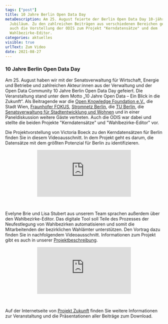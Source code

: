 ```yaml
---
tags: ["post"]
title: 10 Jahre Berlin Open Data Day
metaDescription: Am 25. August feierte der Berlin Open Data Day 10-jähriges
  Jubiläum. Zu den zahlreichen Beiträgen aus verschiedenen Bereichen gehörte
  auch die Vorstellung der ODIS zum Projekt "Kerndatensätze" und dem
  Wahlbezirke-Editor.
categories: aktuelles
visible: true
urlText: Zum Video
date: 2021-08-27
---
```


### 10 Jahre Berlin Open Data Day

Am 25. August haben wir mit der Senatsverwaltung für Wirtschaft, Energie und Betriebe und zahlreichen Akteur:innen aus der Verwaltung und der Open Data Community 10 Jahre Berlin Open Data Day gefeiert. Die Veranstaltung stand unter dem Motto „10 Jahre Open Data – Ein Blick in die Zukunft“. Als Beitragende war die [Open Knowledge Foundation e.V.](https://okfn.de/), die Stadt Wien, [Fraunhofer FOKUS](https://www.fokus.fraunhofer.de/), [Stromnetz Berlin](https://www.stromnetz.berlin/), die [TU Berlin](https://www.tu.berlin/), die [Senatsverwaltung für Stadtentwicklung und Wohnen](https://www.stadtentwicklung.berlin.de/) und in einer Paneldiskussion weitere Gäste vertreten. Auch die ODIS war dabei und stellte die beiden Projekte "Kerndatensätze" und "Wahlbezirke-Editor" vor.

Die Projektvorstellung von Victoria Boeck zu den Kerndatensätzen für Berlin finden Sie in diesem Videoausschnitt. In dem Projekt geht es darum, die Datensätze mit dem größten Potenzial für Berlin zu identifizieren.
<br>

<p style="text-align: center;">
<iframe class="video-big" src="https://www.youtube.com/embed/v4sS_yGK_6U?start=4227" title="YouTube video player" frameborder="0" allow="accelerometer; autoplay; clipboard-write; encrypted-media; gyroscope; picture-in-picture" allowfullscreen></iframe>
</p>
<br>

Evelyne Brie und Lisa Stubert aus unserem Team sprachen außerdem über den Wahlbezirke-Editor. Das digitale Tool soll Teile des Prozesses der Neufestlegung von Wahlbezirken automatisieren und somit die Mitarbeitenden der bezirklichen Wahlämter unterstützen. Den Vortrag dazu finden Sie in nachfolgendem Videoausschnitt. Informationen zum Projekt gibt es auch in unserer [Projektbeschreibung](/projekte/wahlbezirke).
<br>

<p style="text-align: center;">
<iframe class="video-big" src="https://www.youtube.com/embed/v4sS_yGK_6U?start=13346" title="YouTube video player" frameborder="0" allow="accelerometer; autoplay; clipboard-write; encrypted-media; gyroscope; picture-in-picture" allowfullscreen></iframe>
</p>
<br>

Auf der Internetseite von [Projekt Zukunft](https://projektzukunft.berlin.de/projekt-zukunft/projekt-zukunft-events/berlin-open-data-day-2021-das-jubilaeum) finden Sie weitere Informationen zur Veranstaltung und die Präsentationen aller Beiträge zum Download.
